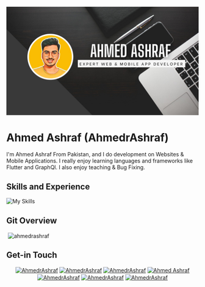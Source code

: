 ![Design and Development](https://github.com/AhmedrAshraf/ahmedrashraf/blob/main/WhatsApp%20Image%202022-12-01%20at%2011.22.10%20AM.jpeg)

# Ahmed Ashraf (AhmedrAshraf)
I'm Ahmed Ashraf From Pakistan, and I do development on Websites & Mobile Applications. I really enjoy learning languages and frameworks like Flutter and GraphQl. I also enjoy teaching & Bug Fixing.

## Skills and Experience
![My Skills](https://skillicons.dev/icons?i=react,nextjs,firebase,nodejs,apollo,graphql,mongodb,express,js,ts,redux,sass,flutter,bootstrap,materialui,netlify,css,html)

## Git Overview
<p>&nbsp;<img align="center" src="https://github-readme-stats.vercel.app/api?username=ahmedrashraf&show_icons=true" alt="ahmedrashraf" /></p>

## Get-in Touch
<p align="center">
<a href="https://twitter.com/AhmedrAshraf" target="blank"><img align="center" src="https://cdn.jsdelivr.net/npm/simple-icons@3.0.1/icons/twitter.svg" alt="AhmedrAshraf" height="30" width="30" /></a>
<a href="https://www.linkedin.com/in/ahmed-ashraf-64899a192/" target="blank"><img align="center" src="https://cdn.jsdelivr.net/npm/simple-icons@3.0.1/icons/linkedin.svg" alt="AhmedrAshraf" height="30" width="30" /></a>
<a href="https://stackoverflow.com/users/11849066/ahmed-raza" target="blank"><img align="center" src="https://cdn.jsdelivr.net/npm/simple-icons@3.0.1/icons/stackoverflow.svg" alt="AhmedrAshraf" height="30" width="30" /></a>
<a href="https://www.facebook.com/profile.php?id=100036508775611" target="blank"><img align="center" src="https://cdn.jsdelivr.net/npm/simple-icons@3.0.1/icons/facebook.svg" alt="Ahmed Ashraf" height="30" width="30" /></a>
<a href="https://instagram.com/ahmedrashraf" target="blank"><img align="center" src="https://cdn.jsdelivr.net/npm/simple-icons@3.0.1/icons/instagram.svg" alt="AhmedrAshraf" height="30" width="30" /></a>
<a href="https://fiverr.com/ahmedrashraf" target="blank"><img align="center" src="https://cdn.jsdelivr.net/npm/simple-icons@3.0.1/icons/fiverr.svg" alt="AhmedrAshraf" height="30" width="30" /></a>
<a href="https://wa.me/+923310334392?text=Hi there 👋" target="blank"><img align="center" src="https://cdn3.iconfinder.com/data/icons/social-media-black-white-2/512/BW_Whatsapp_2_glyph_svg-512.png" alt="AhmedrAshraf" height="30" width="30" /></a>
</p>
